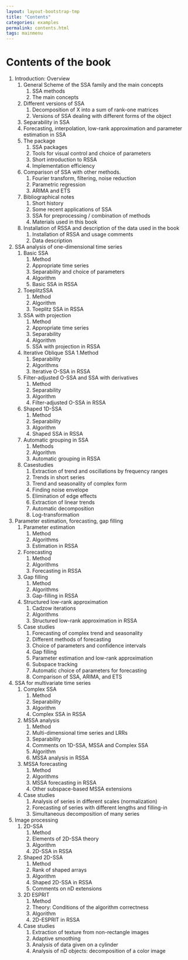 ```yaml
---
layout: layout-bootstrap-tmp
title: "Contents"
categories: examples
permalink: contents.html
tags: mainmenu
---
```



# Contents of the book

1.	Introduction: Overview
	1.	General Scheme of the SSA family and the main concepts
		1.	SSA methods
		1.	The main concepts
	1.	Different versions of SSA
		1.	Decomposition of X into a sum of rank-one matrices
		1. Versions of SSA dealing with different forms of the object
	1.	Separability in SSA
	1.	Forecasting, interpolation, low-rank approximation and parameter estimation in SSA
	1.	The package
		1. SSA packages
		1. Tools for visual control and choice of parameters
		1. Short introduction to RSSA
		1. Implementation efficiency
	1. Comparison of SSA with other methods.
		1. Fourier transform, filtering, noise reduction 
		1. Parametric regression
		1. ARIMA and ETS
	1.	Bibliographical notes
		1. Short history 
		1. Some recent applications of SSA
		1. SSA for preprocessing / combination of methods
		1. Materials used in this book 
	1. Installation of RSSA and description of the data used in the book 
		1. Installation of RSSA and usage comments
		1. Data description
2.	SSA analysis of one-dimensional time series
	1. Basic SSA
		1. Method
		1. Appropriate time series
		1. Separability and choice of parameters
		1. Algorithm
		1. Basic SSA in RSSA
	1. ToeplitzSSA
		1. Method
		1. Algorithm
		1. Toeplitz SSA in RSSA
	1. SSA with projection
		1. Method
		1. Appropriate time series
		1. Separability
		1. Algorithm
		1. SSA with projection in RSSA
	1. Iterative Oblique SSA
		1.Method
		1. Separability
		1. Algorithms
		1. Iterative O-SSA in RSSA
	1. Filter-adjusted O-SSA and SSA with derivatives
		1. Method
		1. Separability
		1. Algorithm
		1. Filter-adjusted O-SSA in RSSA
	1. Shaped 1D-SSA
		1. Method
		1. Separability
		1. Algorithm
		1. Shaped SSA in RSSA
	1. Automatic grouping in SSA
		1. Methods
		1. Algorithm
		1. Automatic grouping in RSSA
	1. Casestudies
		1. Extraction of trend and oscillations by frequency ranges
		1. Trends in short series
		1. Trend and seasonality of complex form
		1. Finding noise envelope
		1. Elimination of edge effects
		1. Extraction of linear trends
		1. Automatic decomposition
		1. Log-transformation
3.	Parameter estimation, forecasting, gap filling
	1. Parameter estimation
		1. Method
		1. Algorithms
		1. Estimation in RSSA
	1. Forecasting
		1. Method
		1. Algorithms
		1. Forecasting in RSSA
	1. Gap filling
		1. Method
		1. Algorithms
		1. Gap-filling in RSSA
	1. Structured low-rank approximation
		1. Cadzow iterations
		1. Algorithms
		1. Structured low-rank approximation in RSSA
	1. Case studies
		1. Forecasting of complex trend and seasonality
		1. Different methods of forecasting
		1. Choice of parameters and confidence intervals
		1. Gap filling
		1. Parameter estimation and low-rank approximation
		1. Subspace tracking
		1. Automatic choice of parameters for forecasting
		1. Comparison of SSA, ARIMA, and ETS
4. SSA for multivariate time series
	1. Complex SSA
		1. Method
		1. Separability
		1. Algorithm
		1. Complex SSA in RSSA
	1. MSSA analysis
		1. Method
		1. Multi-dimensional time series and LRRs
		1. Separability
		1. Comments on 1D-SSA, MSSA and Complex SSA
		1. Algorithm
		1. MSSA analysis in RSSA
	1. MSSA forecasting
		1. Method
		1. Algorithms
		1. MSSA forecasting in RSSA
		1. Other subspace-based MSSA extensions
	1. Case studies
		1. Analysis of series in different scales (normalization)
		1. Forecasting of series with different lengths and filling-in
		1. Simultaneous decomposition of many series
5. Image processing
	1. 2D-SSA
		1. Method
		1. Elements of 2D-SSA theory
		1. Algorithm
		1. 2D-SSA in RSSA
	1. Shaped 2D-SSA
		1. Method
		1. Rank of shaped arrays
		1. Algorithm
		1. Shaped 2D-SSA in RSSA
		1. Comments on nD extensions
	1. 2D ESPRIT
		1. Method
		1. Theory: Conditions of the algorithm correctness
		1. Algorithm
		1. 2D-ESPRIT in RSSA
	1. Case studies
		1. Extraction of texture from non-rectangle images
		1. Adaptive smoothing
		1. Analysis of data given on a cylinder
		1. Analysis of nD objects: decomposition of a color image

<!-- # Support

This work is supported by the NG13-083 grant of Dynasty Foundation.
 -->

